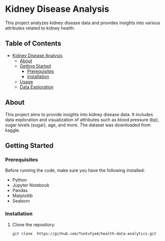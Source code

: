 # Kidney Disease Analysis

This project analyzes kidney disease data and provides insights into various attributes related to kidney health.

## Table of Contents

- [Kidney Disease Analysis](#kidney-disease-analysis)
  - [About](#about)
  - [Getting Started](#getting-started)
    - [Prerequisites](#prerequisites)
    - [Installation](#installation)
  - [Usage](#usage)
  - [Data Exploration](#data-exploration)
  

## About

This project aims to provide insights into kidney disease data. It includes data exploration and visualization of attributes such as blood pressure (bp), sugar levels (sugar), age, and more. The dataset was downloaded from kaggle.

## Getting Started

### Prerequisites

Before running the code, make sure you have the following installed:

- Python
- Jupyter Notebook
- Pandas
- Matplotlib
- Seaborn

### Installation

1. Clone the repository:

   ```bash
   git clone  https://github.com/Tuntufye4/health-data-analytics.git  
